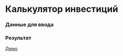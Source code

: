 # Калькулятор инвестиций

### Данные для ввода

### Результат

[Демо](https://pantera-digital.github.io/js-calculators/finance/calcInvest/)
